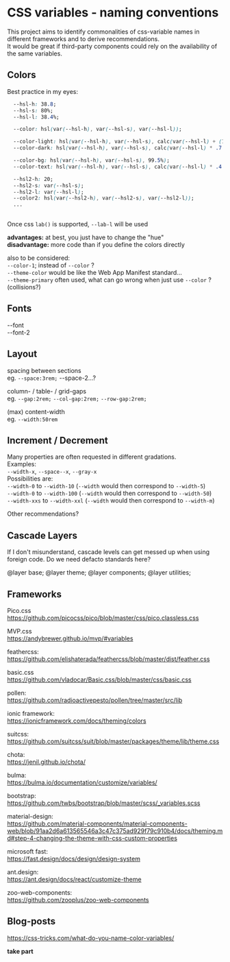 # CSS variables - naming conventions

This project aims to identify commonalities of css-variable names in different frameworks and to derive recommendations.  
It would be great if third-party components could rely on the availability of the same variables.  


## Colors
Best practice in my eyes:  
```css
  --hsl-h: 38.8;
  --hsl-s: 80%;
  --hsl-l: 38.4%;

  --color: hsl(var(--hsl-h), var(--hsl-s), var(--hsl-l));

  --color-light: hsl(var(--hsl-h), var(--hsl-s), calc(var(--hsl-l) + (100% - var(--hsl-l)) * .9 ) );
  --color-dark: hsl(var(--hsl-h), var(--hsl-s), calc(var(--hsl-l) * .7 ) );

  --color-bg: hsl(var(--hsl-h), var(--hsl-s), 99.5%);
  --color-text: hsl(var(--hsl-h), var(--hsl-s), calc(var(--hsl-l) * .4 ) );

  --hsl2-h: 20;   
  --hsl2-s: var(--hsl-s);
  --hsl2-l: var(--hsl-l);
  --color2: hsl(var(--hsl2-h), var(--hsl2-s), var(--hsl2-l));
  ...   
  
```
Once css `lab()` is supported, `--lab-l` will be used  


**advantages:** at best, you just have to change the "hue"  
**disadvantage:** more code than if you define the colors directly  

also to be considered:  
`--color-1`;  instead of `--color` ?  
`--theme-color` would be like the Web App Manifest standard...  
`--theme-primary` often used, what can go wrong when just use `--color` ? (collisions?)   



## Fonts
--font  
--font-2  

## Layout

spacing between sections  
eg. `--space:3rem;` --space-2...?  

column- / table- / grid-gaps  
eg. `--gap:2rem;` `--col-gap:2rem;` `--row-gap:2rem;`  

(max) content-width  
eg. `--width:50rem`  


## Increment / Decrement
Many properties are often requested in different gradations.  
Examples:  
`--width-x`, `--space--x`, `--gray-x`   
Possibilities are:  
`--width-0` to `--width-10` (`--width` would then correspond to `--width-5`)  
`--width-0` to `--width-100` (`--width` would then correspond to `--width-50`)  
`--width-xxs` to `--width-xxl` (`--width` would then correspond to `--width-m`)  

Other recommendations?

## Cascade Layers
If I don't misunderstand, cascade levels can get messed up when using foreign code.
Do we need defacto standards here? 

@layer base;
@layer theme;
@layer components;
@layer utilities;




## Frameworks

Pico.css  
https://github.com/picocss/pico/blob/master/css/pico.classless.css

MVP.css  
https://andybrewer.github.io/mvp/#variables

feathercss:  
https://github.com/elishaterada/feathercss/blob/master/dist/feather.css

basic.css  
https://github.com/vladocar/Basic.css/blob/master/css/basic.css

pollen:  
https://github.com/radioactivepesto/pollen/tree/master/src/lib

ionic framework:  
https://ionicframework.com/docs/theming/colors

suitcss:  
https://github.com/suitcss/suit/blob/master/packages/theme/lib/theme.css

chota:  
https://jenil.github.io/chota/

bulma:  
https://bulma.io/documentation/customize/variables/

bootstrap:  
https://github.com/twbs/bootstrap/blob/master/scss/_variables.scss

material-design:  
https://github.com/material-components/material-components-web/blob/91aa2d6a613565546a3c47c375ad929f79c910b4/docs/theming.md#step-4-changing-the-theme-with-css-custom-properties

microsoft fast:  
https://fast.design/docs/design/design-system

ant.design:  
https://ant.design/docs/react/customize-theme

zoo-web-components:  
https://github.com/zooplus/zoo-web-components

## Blog-posts
https://css-tricks.com/what-do-you-name-color-variables/
  
  
  
**take part**
